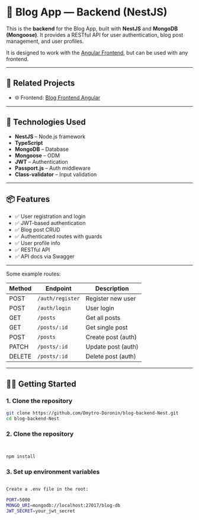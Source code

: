# 🧠 Blog App — Backend (NestJS)

This is the **backend** for the Blog App, built with **NestJS** and **MongoDB (Mongoose)**. It provides a RESTful API for user authentication, blog post management, and user profiles.

It is designed to work with the [Angular Frontend](https://github.com/Dmytro-Doronin/blog-frontend-Angular), but can be used with any frontend.

---

## 🔗 Related Projects

- 🌐 Frontend: [Blog Frontend Angular](https://github.com/Dmytro-Doronin/blog-frontend-Angular)

---

## 🚀 Technologies Used

- **NestJS** – Node.js framework
- **TypeScript**
- **MongoDB** – Database
- **Mongoose** – ODM
- **JWT** – Authentication
- **Passport.js** – Auth middleware
- **Class-validator** – Input validation

---

## 📦 Features

- ✅ User registration and login
- ✅ JWT-based authentication
- ✅ Blog post CRUD
- ✅ Authenticated routes with guards
- ✅ User profile info
- ✅ RESTful API
- ✅ API docs via Swagger

---


Some example routes:

| Method | Endpoint               | Description            |
|--------|------------------------|------------------------|
| POST   | `/auth/register`       | Register new user      |
| POST   | `/auth/login`          | User login             |
| GET    | `/posts`               | Get all posts          |
| GET    | `/posts/:id`           | Get single post        |
| POST   | `/posts`               | Create post (auth)     |
| PATCH  | `/posts/:id`           | Update post (auth)     |
| DELETE | `/posts/:id`           | Delete post (auth)     |

---

## 🧑‍💻 Getting Started

### 1. Clone the repository

```bash
git clone https://github.com/Dmytro-Doronin/blog-backend-Nest.git
cd blog-backend-Nest

```

### 2. Clone the repository
```bash


npm install

```

### 3. Set up environment variables
```bash

Create a .env file in the root:

PORT=5000
MONGO_URI=mongodb://localhost:27017/blog-db
JWT_SECRET=your_jwt_secret

```
